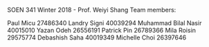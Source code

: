 SOEN 341
Winter 2018 - Prof. Weiyi Shang
Team members: 

Paul	Micu 27486340
Landry	Signi 40039294
Muhammad Bilal Nasir 40015010
Yazan	Odeh 26556191
Patrick Pin 26789366
Mila Roisin 29575774
Debashish	Saha 40019349
Michelle	Choi 26397646
